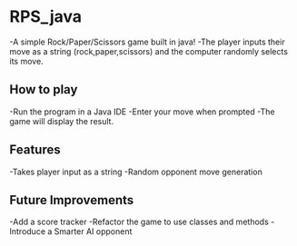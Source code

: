 # RPS_java
-A simple Rock/Paper/Scissors game built in java!
-The player inputs their move as a string (rock,paper,scissors) and the computer randomly selects its move.
## How to play
-Run the program in a Java IDE
-Enter your move when prompted
-The game will display the result.
## Features
-Takes player input as a string
-Random opponent move generation
## Future Improvements
-Add a score tracker
-Refactor the game to use classes and methods
-Introduce a Smarter AI opponent
